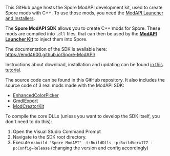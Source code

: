 This GitHub page hosts the Spore ModAPI development kit, used to create Spore mods with C++. 
To use those mods, you need the [ModAPI Launcher and Installers](http://davoonline.com/sporemodder/rob55rod/ModAPI/Public/).

The **Spore ModAPI SDK** allows you to create C++ mods for Spore. These mods are compiled into `.dll` files,
that can then be used by the **[ModAPI Launcher Kit](http://davoonline.com/sporemodder/rob55rod/ModAPI/Public/index.html)** to inject them into Spore.

The documentation of the SDK is available here: https://emd4600.github.io/Spore-ModAPI/

Instructions about download, installation and updating can be found [in this tutorial](https://emd4600.github.io/Spore-ModAPI/_installation.html).

The source code can be found in this GitHub repository. It also includes the source code
of 3 real mods made with the ModAPI SDK:
 - [EnhancedColorPicker](https://github.com/emd4600/Spore-ModAPI/tree/master/Projects/Example%20Projects/EnhancedColorPicker)
 - [GmdlExport](https://github.com/emd4600/Spore-ModAPI/tree/master/Projects/Example%20Projects/GmdlExport)
 - [ModCreatorKit](https://github.com/emd4600/Spore-ModAPI/tree/master/Projects/Example%20Projects/ModCreatorKit)

To compile the core DLLs (unless you want to develop the SDK itself, you don't need to do this):
 1. Open the Visual Studio Command Prompt
 2. Navigate to the SDK root directory.
 3. Execute `msbuild "Spore ModAPI" -t:BuildDlls -p:BuildVer=177 -p:Config=Release` (changing the version and config accordingly)
